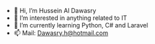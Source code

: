 - 👋 Hi, I’m Hussein Al Dawasry
- 👀 I’m interested in anything related to IT
- 🌱 I’m currently learning Python, C# and Laravel
- 📫 Mail: Dawasry.h@hotmail.com

<!---
huwussein/huwussein is a ✨ special ✨ repository because its `README.md` (this file) appears on your GitHub profile.
You can click the Preview link to take a look at your changes.
--->
